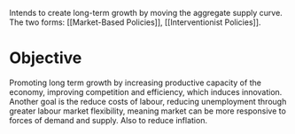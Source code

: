 Intends to create long-term growth by moving the aggregate supply curve.
The two forms: [[Market-Based Policies]], [[Interventionist Policies]].
# Objective
Promoting long term growth by increasing productive capacity of the economy, improving competition and efficiency, which induces innovation.
Another goal is the reduce costs of labour, reducing unemployment through greater labour market flexibility, meaning market can be more responsive to forces of demand and supply. Also to reduce inflation.